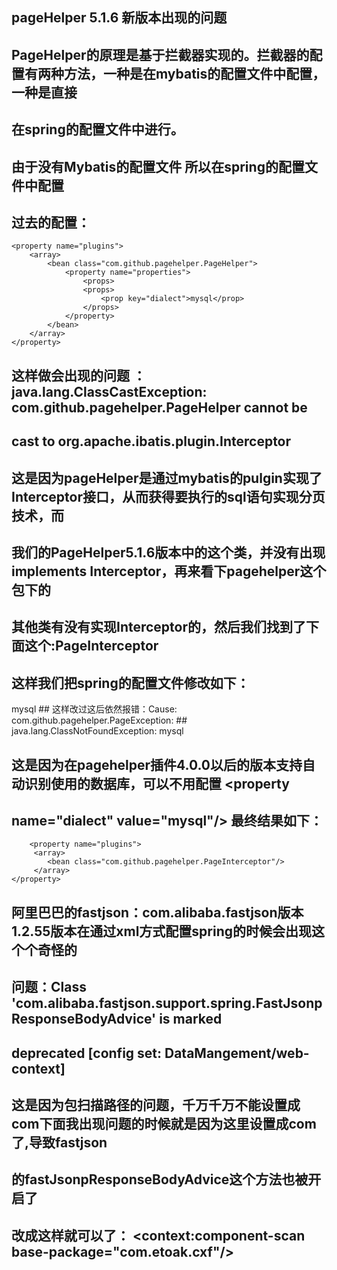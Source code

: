 ## pageHelper 5.1.6 新版本出现的问题 
## PageHelper的原理是基于拦截器实现的。拦截器的配置有两种方法，一种是在mybatis的配置文件中配置，一种是直接
## 在spring的配置文件中进行。
## 由于没有Mybatis的配置文件 所以在spring的配置文件中配置

## 过去的配置：
 	<property name="plugins">
  		<array>
  			<bean class="com.github.pagehelper.PageHelper">
  				<property name="properties">
  					<props>
  					<props>
  						<prop key="dialect">mysql</prop>
  					</props>
  				</property>
  			</bean>
  		</array>
 	</property>
## 这样做会出现的问题 ：java.lang.ClassCastException: com.github.pagehelper.PageHelper cannot be 
## cast to org.apache.ibatis.plugin.Interceptor
## 这是因为pageHelper是通过mybatis的pulgin实现了Interceptor接口，从而获得要执行的sql语句实现分页技术，而
## 我们的PageHelper5.1.6版本中的这个类，并没有出现implements Interceptor，再来看下pagehelper这个包下的
## 其他类有没有实现Interceptor的，然后我们找到了下面这个:PageInterceptor
## 这样我们把spring的配置文件修改如下：
<property name="plugins">
	<array>
	  <bean class="com.github.pagehelper.PageInterceptor">
 			<property name="properties">
				<props>
 					<prop key="dialect">mysql</prop>
				</props>
 			</property>
		</bean>
	</array>
</property>
## 这样改过这后依然报错：Cause: com.github.pagehelper.PageException: 
## java.lang.ClassNotFoundException: mysql

## 这是因为在pagehelper插件4.0.0以后的版本支持自动识别使用的数据库，可以不用配置 <property 
## name="dialect" value="mysql"/>  最终结果如下：

 		<property name="plugins">
         <array>
            <bean class="com.github.pagehelper.PageInterceptor"/>
         </array>
    </property>

## 阿里巴巴的fastjson：com.alibaba.fastjson版本1.2.55版本在通过xml方式配置spring的时候会出现这个个奇怪的
## 问题：Class 'com.alibaba.fastjson.support.spring.FastJsonpResponseBodyAdvice' is marked 
## deprecated [config set: DataMangement/web-context] 
## 这是因为包扫描路径的问题，千万千万不能设置成com下面我出现问题的时候就是因为这里设置成com了,导致fastjson
## 的fastJsonpResponseBodyAdvice这个方法也被开启了

## 改成这样就可以了： <context:component-scan base-package="com.etoak.cxf"/>

